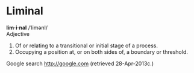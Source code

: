 Liminal
=======

**lim·i·nal** /ˈlimənl/  
Adjective  
1. Of or relating to a transitional or initial stage of a process.
1. Occupying a position at, or on both sides of, a boundary or threshold.

Google search http://google.com (retrieved 28-Apr-2013c.)
